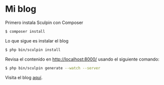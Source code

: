 # Mi blog

Primero instala Sculpin con Composer

```bash
$ composer install
```

Lo que sigue es instalar el blog

```bash
$ php bin/sculpin install
```

Revisa el contenido en [http://localhost:8000/][2] usando el siguiente comando:

```bash
$ php bin/sculpin generate --watch --server
```

Visita el blog [aquí][3].

[1]: https://sculpin.io
[2]: http://localhost:8000/
[3]: http://www.montealegreluis.com
